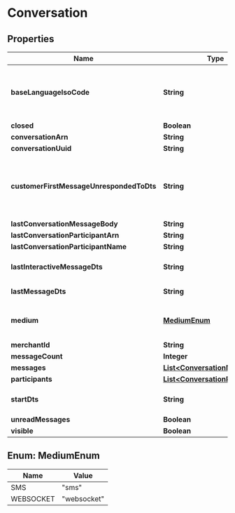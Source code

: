 
# Conversation

## Properties
Name | Type | Description | Notes
------------ | ------------- | ------------- | -------------
**baseLanguageIsoCode** | **String** | The base language iso code for the StoreFront that everything is translated into |  [optional]
**closed** | **Boolean** |  |  [optional]
**conversationArn** | **String** |  |  [optional]
**conversationUuid** | **String** |  |  [optional]
**customerFirstMessageUnrespondedToDts** | **String** | Date/time of the first customer message that is unresponded to. |  [optional]
**lastConversationMessageBody** | **String** |  |  [optional]
**lastConversationParticipantArn** | **String** |  |  [optional]
**lastConversationParticipantName** | **String** |  |  [optional]
**lastInteractiveMessageDts** | **String** | Last interactive message date/time |  [optional]
**lastMessageDts** | **String** | Last message date/time |  [optional]
**medium** | [**MediumEnum**](#MediumEnum) | The communication medium of the customer. |  [optional]
**merchantId** | **String** |  |  [optional]
**messageCount** | **Integer** |  |  [optional]
**messages** | [**List&lt;ConversationMessage&gt;**](ConversationMessage.md) |  |  [optional]
**participants** | [**List&lt;ConversationParticipant&gt;**](ConversationParticipant.md) |  |  [optional]
**startDts** | **String** | Start of the conversation date/time |  [optional]
**unreadMessages** | **Boolean** |  |  [optional]
**visible** | **Boolean** |  |  [optional]


<a name="MediumEnum"></a>
## Enum: MediumEnum
Name | Value
---- | -----
SMS | &quot;sms&quot;
WEBSOCKET | &quot;websocket&quot;



